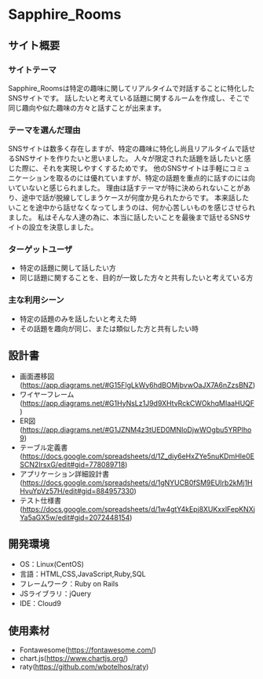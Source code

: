 # Sapphire_Rooms

## サイト概要
### サイトテーマ
Sapphire_Roomsは特定の趣味に関してリアルタイムで対話することに特化したSNSサイトです。
話したいと考えている話題に関するルームを作成し、そこで同じ趣向や似た趣味の方々と話すことが出来ます。

### テーマを選んだ理由
SNSサイトは数多く存在しますが、特定の趣味に特化し尚且リアルタイムで話せるSNSサイトを作りたいと思いました。
人々が限定された話題を話したいと感じた際に、それを実現しやすくするためです。
他のSNSサイトは手軽にコミュニケーションを取るのには優れていますが、特定の話題を重点的に話すのには向いていないと感じられました。
理由は話すテーマが特に決められないことがあり、途中で話が脱線してしまうケースが何度か見られたからです。
本来話したいことを途中から話せなくなってしまうのは、何か心苦しいものを感じさせられました。
私はそんな人達の為に、本当に話したいことを最後まで話せるSNSサイトの設立を決意しました。

### ターゲットユーザ
 - 特定の話題に関して話したい方
 - 同じ話題に関することを、目的が一致した方々と共有したいと考えている方

### 主な利用シーン
 - 特定の話題のみを話したいと考えた時
 - その話題を趣向が同じ、または類似した方と共有したい時

## 設計書
 - 画面遷移図(https://app.diagrams.net/#G15FlgLkWy6hdBOMjbvwOaJX7A6nZzsBNZ)
 - ワイヤーフレーム(https://app.diagrams.net/#G1HyNsLz1J9d9XHtvRckCWOkhqMIaaHUQF)
 - ER図(https://app.diagrams.net/#G1JZNM4z3tUED0MNIoDjwWOgbu5YRPlho9)
 - テーブル定義書(https://docs.google.com/spreadsheets/d/1Z_diy6eHxZYe5nuKDmHIe0ESCN2IrsxG/edit#gid=778089718)
 - アプリケーション詳細設計書(https://docs.google.com/spreadsheets/d/1gNYUCB0fSM9EUIrb2kMj1HHvuYpVz57H/edit#gid=884957330)
 - テスト仕様書(https://docs.google.com/spreadsheets/d/1w4gtY4kEpj8XUKxxlFepKNXjYa5aGX5w/edit#gid=2072448154)

## 開発環境
- OS：Linux(CentOS)
- 言語：HTML,CSS,JavaScript,Ruby,SQL
- フレームワーク：Ruby on Rails
- JSライブラリ：jQuery
- IDE：Cloud9

## 使用素材
- Fontawesome(https://fontawesome.com/)
- chart.js(https://www.chartjs.org/)
- raty(https://github.com/wbotelhos/raty)
